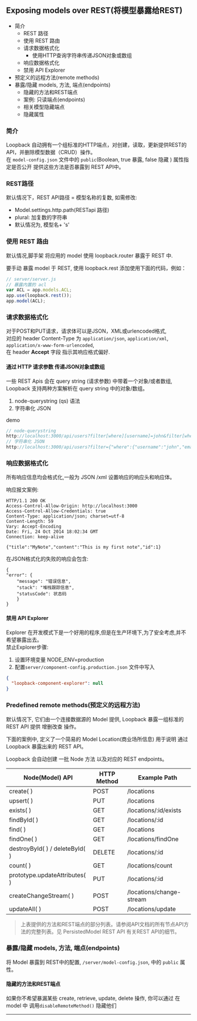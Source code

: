 ## Exposing models over REST(将模型暴露给REST)

- 简介
    - REST 路径
    - 使用 REST 路由
    - 请求数据格式化
        - 使用HTTP查询字符串传递JSON对象或数组
    - 响应数据格式化
    - 禁用 API Explorer
- 预定义的远程方法(remote methods)
- 暴露/隐藏 models, 方法, 端点(endpoints)
    - 隐藏的方法和REST端点
    - 案例: 只读端点(endpoints)
    - 相关模型隐藏端点
    - 隐藏属性


###  简介

Loopback 自动拥有一个组标准的HTTP端点，对创建，读取，更新提供REST的API，并删除模型数据（CRUD）操作。  
在 `model-config.json` 文件中的 `public`(Boolean, true 暴露, false 隐藏 ) 属性指定是否公开 提供这些方法是否暴露到 REST API中。  

### REST路径  

默认情况下，REST API路径 = 模型名称的复数, 如需修改:

- Model.settings.http.path(RESTapi 路径)
- plural: 加复数的字符串
- 默认情况为, 模型名+ 's'


### 使用 REST 路由

默认情况,脚手架 将应用的 model 使用 loopback.router 暴露于 REST 中.  

要手动 暴露 model 于 REST, 使用 loopback.rest 添加使用下面的代码，例如：
```js
// server/server.js
// 暴露内置的 acl
var ACL = app.models.ACL;
app.use(loopback.rest());
app.model(ACL);
```

### 请求数据格式化

对于POST和PUT请求，请求体可以是JSON，XML或urlencoded格式,   
对应的 header Content-Type 为 `application/json`, `application/xml`, `application/x-www-form-urlencoded`,  
在 header __Accept__ 字段 指示其响应格式偏好.


#### 通过 HTTP 请求参数 传递JSON对象或数组

一些 REST Apis 会在 query string (请求参数) 中带着一个对象/或者数组,  
Loopback 支持两种方案解析在 query string 中的对象/数组。

1. node-querystring (qs) 语法
2. 字符串化 JSON

demo
```js
// node-querystring
http://localhost:3000/api/users?filter[where][username]=john&filter[where][email]=callback@strongloop.com
// 字符串化 JSON
http://localhost:3000/api/users?filter={"where":{"username":"john","email":"callback@strongloop.com"}}
```

### 响应数据格式化

所有响应信息均会格式化,一般为 JSON /xml 设置响应的响应头和响应体。  

响应报文案例:  

```
HTTP/1.1 200 OK
Access-Control-Allow-Origin: http://localhost:3000
Access-Control-Allow-Credentials: true
Content-Type: application/json; charset=utf-8
Content-Length: 59
Vary: Accept-Encoding
Date: Fri, 24 Oct 2014 18:02:34 GMT
Connection: keep-alive

{"title":"MyNote","content":"This is my first note","id":1}
```

在JSON格式化的失败的响应会包含:  

```
{
"error": {
    "message": "错误信息",
    "stack": "堆栈跟踪信息",
    "statusCode": 状态码
    }
}
```

#### 禁用 API Explorer

Explorer 在开发模式下是一个好用的程序,但是在生产环境下,为了安全考虑,并不希望暴露出去。  
禁止Explorer步骤:  

1. 设置环境变量 NODE_ENV=production
2. 配置`server/component-config.production.json` 文件中写入

```json
{
  "loopback-component-explorer": null
}
```


### Predefined remote methods(预定义的远程方法)

默认情况下, 它们由一个连接数据源的 Model 提供, Loopback 暴露一组标准的 REST API 提供 增删改查 操作。  

下面的案例中, 定义了一个简易的 Model Location(商业场所信息) 用于说明 通过 Loopback 暴露出来的 REST API。  

Loopback 会自动创建 一批 Node 方法 以及对应的 REST endpoints。  


| Node(Model) API    | HTTP Method        | Example Path |
| ------------------ | ------------------ | ------------ |
| create( )          | POST               | /locations  |
| upsert( )          | PUT                | /locations  |
| exists( )          | GET                | /locations/:id/exists  |
| findById( )        | GET                | /locations/:id  |
| find( )            | GET                | /locations  |
| findOne( )         | GET                | /locations/findOne  |
| destroyById( ) / deleteById( )| DELETE  | /locations/:id  |
| count( )           | GET                | /locations/count  |
| prototype.updateAttributes( )| PUT      | /locations/:id  |
| createChangeStream( )| POST             | /locations/change-stream  |
| updateAll( )       | POST               | /locations/update  |

> 上表提供的方法和REST端点的部分列表。请参阅API文档的所有节点API方法的完整列表。见  PersistedModel REST API  有关REST API的细节。


### 暴露/隐藏 models, 方法, 端点(endpoints)

将 Model 暴露到 REST中的配置, `/server/model-config.json`, 中的 `public` 属性。  

#### 隐藏的方法和REST端点

如果你不希望暴漏某些 create, retrieve, update, delete 操作, 你可以通过 在 model 中 调用`disableRemoteMethod()` 隐藏他们










- - -
